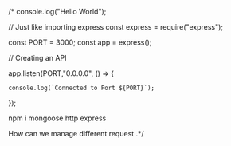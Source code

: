 /*
console.log("Hello World");

// Just like importing express
const express = require("express");

const PORT = 3000;
const app = express();

// Creating an API

app.listen(PORT,"0.0.0.0", () => {

    console.log(`Connected to Port ${PORT}`);

});

npm i mongoose http express

How can we manage different request .*/